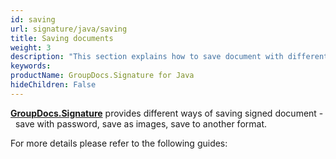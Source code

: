 ```yaml
---
id: saving
url: signature/java/saving
title: Saving documents
weight: 3
description: "This section explains how to save document with different formats and source with GroupDocs.Signature API."
keywords: 
productName: GroupDocs.Signature for Java
hideChildren: False
---
```

[**GroupDocs.Signature**](https://products.groupdocs.com/signature/java) provides different ways of saving signed document -  save with password, save as images, save to another format.

For more details please refer to the following guides:
